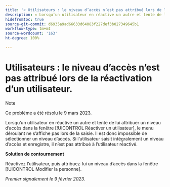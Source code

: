 ```yaml
---
title: '« Utilisateurs : le niveau d’accès n’est pas attribué lors de la réactivation d’un utilisateur. »'
description: « Lorsqu’un utilisateur en réactive un autre et tente de lui attribuer un niveau d’accès dans la fenêtre Réactiver un utilisateur, le menu déroulant ne s’affiche pas lors de la saisie. Il est donc impossible de sélectionner un niveau d’accès. Si l’utilisateur saisit intégralement un niveau d’accès et enregistre, il n’est pas attribué à l’utilisateur réactivé. »
hidefromtoc: true
source-git-commit: d6935a9ad66633d64083f227def3b027349645b1
workflow-type: tm+mt
source-wordcount: '163'
ht-degree: 100%

---
```



# Utilisateurs : le niveau d’accès n’est pas attribué lors de la réactivation d’un utilisateur.

>[!NOTE]
>
>Ce problème a été résolu le 9 mars 2023.

Lorsqu’un utilisateur en réactive un autre et tente de lui attribuer un niveau d’accès dans la fenêtre [!UICONTROL Réactiver un utilisateur], le menu déroulant ne s’affiche pas lors de la saisie. Il est donc impossible de sélectionner un niveau d’accès. Si l’utilisateur saisit intégralement un niveau d’accès et enregistre, il n’est pas attribué à l’utilisateur réactivé.

**Solution de contournement**

Réactivez l’utilisateur, puis attribuez-lui un niveau d’accès dans la fenêtre [!UICONTROL Modifier la personne].

_Premier signalement le 9 février 2023._

